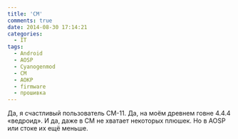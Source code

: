 ```yaml
---
title: 'CM'
comments: true
date: 2014-08-30 17:14:21
categories:
  - IT
tags:
  - Android
  - AOSP
  - Cyanogenmod
  - CM
  - AOKP
  - firmware
  - прошивка
---
```


Да, я счастливый пользователь CM-11. Да, на моём древнем говне 4.4.4 «ведроид». И да, даже в CM не хватает некоторых плюшек. Но в AOSP или стоке их ещё меньше.
